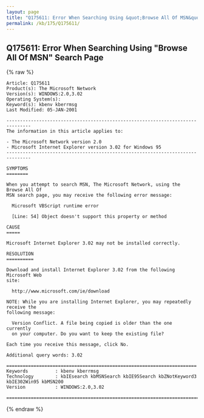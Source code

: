 ```yaml
---
layout: page
title: "Q175611: Error When Searching Using &quot;Browse All Of MSN&quot; Search Page"
permalink: /kb/175/Q175611/
---
```


## Q175611: Error When Searching Using &quot;Browse All Of MSN&quot; Search Page

{% raw %}

	Article: Q175611
	Product(s): The Microsoft Network
	Version(s): WINDOWS:2.0,3.02
	Operating System(s): 
	Keyword(s): kbenv kberrmsg
	Last Modified: 05-JAN-2001
	
	-------------------------------------------------------------------------------
	The information in this article applies to:
	
	- The Microsoft Network version 2.0 
	- Microsoft Internet Explorer version 3.02 for Windows 95 
	-------------------------------------------------------------------------------
	
	SYMPTOMS
	========
	
	When you attempt to search MSN, The Microsoft Network, using the Browse All Of
	MSN search page, you may receive the following error message:
	
	  Microsoft VBScript runtime error
	
	  [Line: 54] Object doesn't support this property or method
	
	CAUSE
	=====
	
	Microsoft Internet Explorer 3.02 may not be installed correctly.
	
	RESOLUTION
	==========
	
	Download and install Internet Explorer 3.02 from the following Microsoft Web
	site:
	
	  http://www.microsoft.com/ie/download
	
	NOTE: While you are installing Internet Explorer, you may repeatedly receive the
	following message:
	
	  Version Conflict. A file being copied is older than the one currently
	  on your computer. Do you want to keep the existing file?
	
	Each time you receive this message, click No.
	
	Additional query words: 3.02
	
	======================================================================
	Keywords          : kbenv kberrmsg 
	Technology        : kbIEsearch kbMSNSearch kbIE95Search kbZNotKeyword3 kbIE302Win95 kbMSN200
	Version           : WINDOWS:2.0,3.02
	
	=============================================================================
	

{% endraw %}
